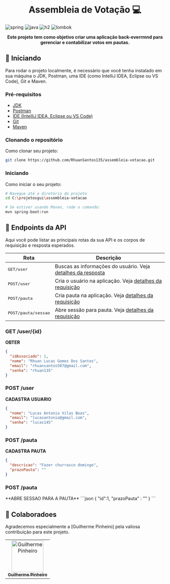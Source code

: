 [JAVA_BADGE]:https://img.shields.io/badge/java-%23ED8B00.svg?style=for-the-badge&logo=openjdk&logoColor=white
[SPRING_BADGE]: https://img.shields.io/badge/spring-%236DB33F.svg?style=for-the-badge&logo=spring&logoColor=white
[H2]:https://img.shields.io/badge/h2-%234ea94b.svg?style=for-the-badge&logo=h2&logoColor=white
[LOMBOK]:https://img.shields.io/badge/lombok-%234ea94b.svg?style=for-the-badge&logo=lombok&logoColor=white

<h1 align="center" style="font-weight: bold;">Assembleia de Votação 💻</h1>


![spring][SPRING_BADGE]
![java][JAVA_BADGE]
![h2][H2]
![lombok][LOMBOK]

<p align="center">
  <b>Este projeto tem como objetivo criar uma aplicação back-everrmnd para gerenciar e contabilizar votos em pautas.</b>
</p>


<h2 id="started">🚀 Iniciando</h2>

Para rodar o projeto localmente, é necessário que você tenha instalado em sua máquina o JDK, Postman, uma IDE (como IntelliJ IDEA, Eclipse ou VS Code), Git e Maven.

<h3>Pré-requisitos</h3>

- [JDK](https://www.oracle.com/java/technologies/javase-downloads.html)
- [Postman](https://www.postman.com/downloads/)
- [IDE (IntelliJ IDEA, Eclipse ou VS Code)](https://www.jetbrains.com/idea/)
- [Git](https://git-scm.com/downloads)
- [Maven](https://maven.apache.org/download.cgi)


<h3>Clonando o repositório</h3>

Como clonar seu projeto:

```bash
git clone https://github.com/RhuanSantos135/assembleia-votacao.git
```
<h3>Iniciando</h3>

Como iniciar o seu projeto:

```bash
# Navegue até o diretório do projeto
cd C:\projetosgui\assembleia-votacao

# Se estiver usando Maven, rode o comando:
mvn spring-boot:run
 ```

<h2 id="routes">📍 Endpoints da API</h2>

Aqui você pode listar as principais rotas da sua API e os corpos de requisição e resposta esperados.

| Rota                         | Descrição                                                                      |
|------------------------------|--------------------------------------------------------------------------------|
| <kbd>GET/user</kbd>          | Buscas as informações do usuário. Veja [detalhes da resposta](#get-busca-user) |
| <kbd>POST/user</kbd>         | Cria o usuário na aplicação. Veja [detalhes da requisição](#post-cria-user)    |
| <kbd>POST/pauta</kbd>        | Cria pauta na aplicação. Veja [detalhes da requisição](#post-cria-pauta)       |
| <kbd>POST/pauta/sessao</kbd> | Abre sessão para pauta. Veja [detalhes da requisição](#post-cria-sessao-pauta) |               |                                                                                |

<h3 id="get-busca-user">GET /user/{id}</h3>

**OBTER**
```json
{
  "idAssociado": 1,
  "nome": "Rhuan Lucas Gomes Dos Santos",
  "email": "rhuansantos507@gmail.com",
  "senha": "rhuan135"
}
```

<h3 id="post-cria-user">POST /user</h3>

**CADASTRA USUARIO**
```json
{
  "nome": "Lucas Antonio Vilas Boas",
  "email": "lucasantonio@gmail.com",
  "senha": "lucas145"
}
```

<h3 id="post-cria-pauta">POST /pauta</h3>

**CADASTRA PAUTA**
```json
{
  "descricao": "Fazer churrasco domingo",
  "prazoPauta": ""
}
```

<h3 id="post-cria-sessao-pauta">POST /pauta</h3>
**ABRE SESSAO PARA A PAUTA**
```json
{
  "id":1,
  "prazoPauta" : ""
}
```

<h2 id="colab">🤝 Colaboradoes</h2>

Agradecemos especialmente a [Guilherme Pinheiro] pela valiosa contribuição para este projeto.

<table>
  <tr>
    <td align="center">
      <a href="#">
        <img src="https://avatars.githubusercontent.com/u/101673957?v=4" width="100px;" alt="Guilherme Pinheiro"/><br>
        <sub>
          <b>Guilherme Pinheiro</b>
        </sub>
      </a>
    </td>
  </tr>
</table>
